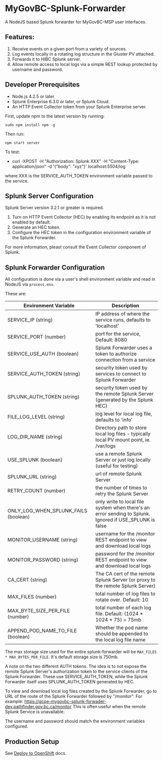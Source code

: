 # MyGovBC-Splunk-Forwarder

A NodeJS based Splunk forwarder for MyGovBC-MSP user interfaces.


## Features:

1.  Receive events on a given port from a variety of sources.
2.  Log events locally in a rotating log structure in the Gluster PV attached.
3.  Forwards it to HIBC Splunk server.
4.  Allow remote access to local logs via a simple REST lookup protected by username and password.


## Developer Prerequisites

* Node.js 4.2.5 or later.
* Splunk Enterprise 6.3.0 or later, or Splunk Cloud.
* An HTTP Event Collector token from your Splunk Enterprise server.

First, update npm to the latest version by running:

    sudo npm install npm -g

Then run:

    npm start server

To test:

 * curl -XPOST -H "Authorization: Splunk XXX" -H "Content-Type: application/json" -d '{"body": "xyz"}' localhost:5504/log

 where XXX is the SERVICE_AUTH_TOKEN environment variable passed to the service.

## Splunk Server Configuration

Splunk Server version 3.2.1 or greater is required.

1. Turn on HTTP Event Collector (HEC) by enabling its endpoint as it is not enabled by default.
2. Generate an HEC token.
3. Configure the HEC token in the configuration environment variable of the Splunk Forwarder.

For more information, pleast consult the Event Collector component of Splunk.

## Splunk Forwarder Configuration

All configuration is done via a user's shell environment variable and read in NodeJS via `process.env`.

These are:

| Environment Variable  | Description |
| --------------------- | ------------- |
| SERVICE_IP (string)           | IP address of where the service runs, defaults to 'localhost' | 
| SERVICE_PORT (number)         | port for the service, Default: 8080 | 
| SERVICE_USE_AUTH  (boolean)   | Splunk Forwarder uses a token to authorize connection from a service | 
| SERVICE_AUTH_TOKEN   (string) | security token used by services to connect to Splunk Forwarder |
| SPLUNK_AUTH_TOKEN  (string)   | security token used by the remote Splunk Server (generated by the Splunk HEC) |
| FILE_LOG_LEVEL  (string)      | log level for local log file, defaults to 'info' |
| LOG_DIR_NAME  (string)        | Directory path to store local log files - typically local PV mount point, ie. /var/logs |
| USE_SPLUNK  (boolean)         | use a remote Splunk Server or just log locally (useful for testing) |
| SPLUNK_URL  (string)          | url of remote Splunk Server |
| RETRY_COUNT  (number)         | the number of times to retry the Splunk Server |
| ONLY_LOG_WHEN_SPLUNK_FAILS (boolean) | only write to local file system when there's an error sending to Splunk. Ignored if USE_SPLUNK is false |
| MONITOR_USERNAME  (string)    | username for the /monitor REST endpoint to view and download local logs |
| MONITOR_PASSWORD  (string)    | password for the /monitor REST endpoint to view and download local logs |
| CA_CERT  (string)             | The CA cert of the remote Splunk Server (or proxy to the remote Splunk Server) |
| MAX_FILES  (number)           | total number of log files to rotate over. Default: 10 |
| MAX_BYTE_SIZE_PER_FILE  (number) | total number of each log file. Default: (1024 * 1024 * 75) = 75mb |
| APPEND_POD_NAME_TO_FILE (boolean) | Whether the pod name should be appended to the local log file name |

The max storage size used for the entire splunk-forwarder will be `MAX_FILES * MAX_BYTES_PER_FILE`. It's default storage size is 750mb.

A note on the two different AUTH tokens.  The idea is to not expose the remote Splunk Server's authorization token to the service clients of the Splunk Forwarder.  These use SERVICE_AUTH_TOKEN, while the Splunk Forwarder itself uses SPLUNK_AUTH_TOKEN generated by HEC.

To view and download local log files created by the Splunk Forwarder, go to URL of the route of the Splunk Forwarder followed by "/monitor".  For example:  https://gcpe-mygovbc-splunk-forwader-dev.pathfinder.gov.bc.ca/monitor
This is often useful when the remote Splunk Service is unavailable.

The username and password should match the environment variables configured.


## Production Setup

See [Deploy to OpenShift](openshift/README.md) docs.
